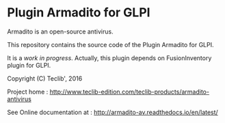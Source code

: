 Plugin Armadito for GLPI
========================

Armadito is an open-source antivirus. 

This repository contains the source code of the Plugin Armadito for GLPI. 

It is a *work in progress*. Actually, this plugin depends on FusionInventory plugin for GLPI. 

Copyright (C) Teclib', 2016

Project home : <http://www.teclib-edition.com/teclib-products/armadito-antivirus>

See Online documentation at : <http://armadito-av.readthedocs.io/en/latest/>
